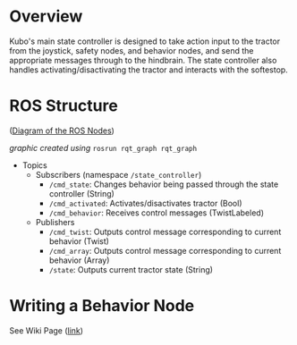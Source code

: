 # Overview
Kubo's main state controller is designed to take action input to the tractor from the joystick, safety nodes, and behavior nodes, and send the appropriate messages through to the hindbrain. The state controller also handles activating/disactivating the tractor and interacts with the softestop.

# ROS Structure
([Diagram of the ROS Nodes](https://photos.app.goo.gl/ZgS1Ykb9EHDQ4bWTA))

_graphic created using_ `rosrun rqt_graph rqt_graph`

- Topics
  - Subscribers (namespace `/state_controller`)
    - `/cmd_state`: Changes behavior being passed through the state controller (String)
    - `/cmd_activated`: Activates/disactivates tractor (Bool)
    - `/cmd_behavior`: Receives control messages (TwistLabeled)
  - Publishers
    - `/cmd_twist`: Outputs control message corresponding to current behavior (Twist)
    - `/cmd_array`: Outputs control message corresponding to current behavior (Array)
    - `/state`: Outputs current tractor state (String)

# Writing a Behavior Node
See Wiki Page ([link](https://github.com/olinrobotics/state_controller/wiki/Tutorials-WritingBehaviorNode(c--)))
